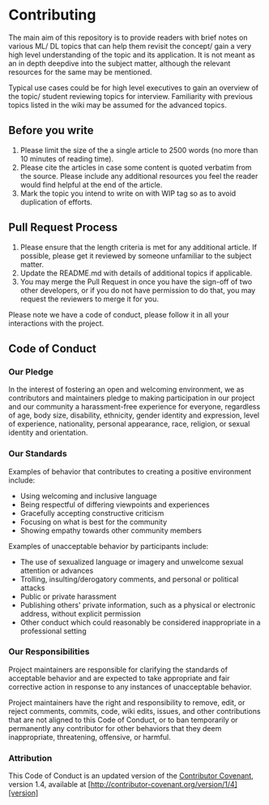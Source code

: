 # Contributing

The main aim of this repository is to provide readers with brief notes on various ML/ DL topics that can help them revisit the concept/ gain a very high level understanding of the topic and its application. It is not meant as an in depth deepdive into the subject matter, although the relevant resources for the same may be mentioned. 

Typical use cases could be for high level executives to gain an overview of the topic/ student reviewing topics for interview. Familiarity with previous topics listed in the wiki may be assumed for the advanced topics.

## Before you write
1. Please limit the size of the a single article to 2500 words (no more than 10 minutes of reading time).
2. Please cite the articles in case some content is quoted verbatim from the source. Please include any additional resources you feel the reader would find helpful at the end of the article.
3. Mark the topic you intend to write on with WIP tag so as to avoid duplication of efforts.

## Pull Request Process

1. Please ensure that the length criteria is met for any additional article. If possible, please get it reviewed by someone unfamiliar to the subject matter.
2. Update the README.md with details of additional topics if applicable.
3. You may merge the Pull Request in once you have the sign-off of two other developers, or if you 
   do not have permission to do that, you may request the reviewers to merge it for you.

Please note we have a code of conduct, please follow it in all your interactions with the project.

## Code of Conduct

### Our Pledge

In the interest of fostering an open and welcoming environment, we as
contributors and maintainers pledge to making participation in our project and
our community a harassment-free experience for everyone, regardless of age, body
size, disability, ethnicity, gender identity and expression, level of experience,
nationality, personal appearance, race, religion, or sexual identity and
orientation.

### Our Standards

Examples of behavior that contributes to creating a positive environment
include:

* Using welcoming and inclusive language
* Being respectful of differing viewpoints and experiences
* Gracefully accepting constructive criticism
* Focusing on what is best for the community
* Showing empathy towards other community members

Examples of unacceptable behavior by participants include:

* The use of sexualized language or imagery and unwelcome sexual attention or
advances
* Trolling, insulting/derogatory comments, and personal or political attacks
* Public or private harassment
* Publishing others' private information, such as a physical or electronic
  address, without explicit permission
* Other conduct which could reasonably be considered inappropriate in a
  professional setting

### Our Responsibilities

Project maintainers are responsible for clarifying the standards of acceptable
behavior and are expected to take appropriate and fair corrective action in
response to any instances of unacceptable behavior.

Project maintainers have the right and responsibility to remove, edit, or
reject comments, commits, code, wiki edits, issues, and other contributions
that are not aligned to this Code of Conduct, or to ban temporarily or
permanently any contributor for other behaviors that they deem inappropriate,
threatening, offensive, or harmful.



### Attribution

This Code of Conduct is an updated version of the [Contributor Covenant][homepage], version 1.4,
available at [http://contributor-covenant.org/version/1/4][version]

[homepage]: http://contributor-covenant.org
[version]: http://contributor-covenant.org/version/1/4/
